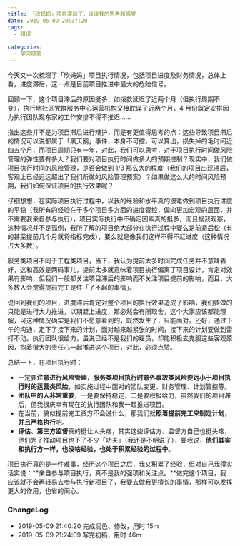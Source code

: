 ```yaml
---
title: 「欣妈妈」项目滞后了，谈谈我的思考和感受
date: 2019-05-09 20:37:20
tags:
  - 错误
  
categories:
  - 学习随笔
---
```


<!--more-->

今天又一次梳理了「欣妈妈」项目执行情况，包括项目进度及财务情况，总体上看，进度滞后，这一点是目前项目推进中最大的危险信号。

回顾一下，这个项目滞后的原因挺多，如拨款延迟了近两个月（但执行周期不变），执行地社区党群服务中心运营机构交接耽误了近两个月，4 月份既定安排因为执行团队现东家的工作安排不得不推迟……

指出这些并不是为项目滞后进行辩护，而是有更值得思考的点：这些导致项目滞后的情况可以说都属于「黑天鹅」事件，本身不可控，可以算出，损失掉的毛时间近四五个月，而项目周期只有一年，对此，我们可以思考，对于项目执行时间做风险管理的弹性要有多大？我们要对项目执行时间做多大的预期控制？现实中，我们做项目执行时间的风险管理，是否会做到 1/3 那么大的程度（我们的项目出现滞后，客观上已经远远超出了我们所做的风险管理预案）？如果做这么大的时间风险预期，我们如何保证项目的执行效果呢？

仔细想想，在实际项目执行过程中，以我的经验和水平真的很难做到项目执行进度的平稳（我所有的经验在于多个项目多方面的进度管控，偏向更加宏观的层面，并不需要我亲自参与执行），项目实际执行中不确定因素真的挺多，而且据我观察，这种情况并不是孤例，我所了解的项目绝大部分在执行过程中要么是前紧后松（有的甚至提前几个月就将指标完成），要么就是像我们这样不得不赶进度（这种情况占大多数）。

服务类项目不同于工程类项目，当下，我认为提前太多时间完成任务并不意味着好，这和高效是两码事儿，提前太多就意味着项目执行偏离了项目设计，肯定对效果有影响，但我们一般都关注项目滞后的影响而不关注项目提前的影响，而且，大多数人会觉得提前完工是件「了不起的事情」。

说回到我们的项目，进度滞后肯定对整个项目的执行效果造成了影响，我们要做的只能是进行大力推进，以期赶上进度，那必然会有所取舍，这个大家应该都能理解，可这种情况确实是我们不愿意看到的，既然发生了，只能面对。还好，通过下午的沟通，定下了接下来的计划，面对越来越紧张的时间，接下来的计划要做到雷打不动。执行团队很给力，虽说已经不是我们的雇员，却能积极去克服这些客观原因，抱着很大的责任心一起推进这个项目，对此，必须点赞。

总结一下，在项目执行时：

- 一定要**注意进行风险管理**，**服务类项目执行时意外事故类风险要远小于项目执行时的运营类风险**，如实施过程中面对的团队变更、财务管理、计划管控等。
- **团队中的人非常重要**，一是要保持稳定，二是要积极给力，虽然我们的项目滞后，但我很庆幸有现在的执行团队和我一起推进项目。
- 在当前，貌似提前完工资方不会说什么，那我们就**照着提前完工来制定计划，并且严格执行**吧。
- **评估、第三方监督**真的挺让人头疼，其实这些评估方、监督方自己也挺头疼，他们为了推动项目也下了不少「功夫」（我还是不明说了），要我说，**他们其实和执行方一样，也没啥经验，也处于积累经验的过程中**。

项目执行真的是一件难事，经历这个项目之后，我又积累了经验，但对自己我得实话实说：**亲自参与项目执行，真不是我的强项和关注点。**做完这个项目，我应该就不会再轻易去参与执行新项目了，我要去做我更擅长的事情，那样可以发挥更大的作用，也省的闹心。


### ChangeLog


- 2019-05-09 21:40:20 完成润色、修改，用时 15m
- 2019-05-09 21:24:09 写完初稿，用时 46m
